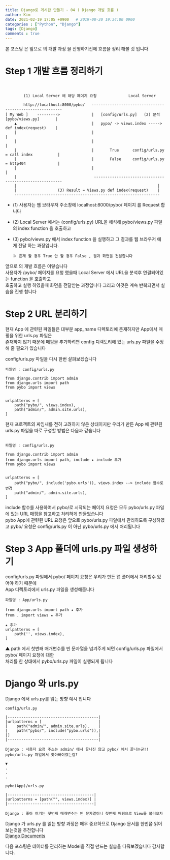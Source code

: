 ```yaml
---
title: Django로 게시판 만들기 - 04 ( Django 개발 흐름 )
author: Kim
date: 2021-02-19 17:05 +0900   # 2019-08-20 19:34:00 0900
categories : ["Python", "Django"]
tags: [Django]
comments : true
---
```


본 포스팅 은 앞으로 의 개발 과정 을 진행하기전에 흐름을 정리 해볼 것 입니다<br>

# Step 1 개발 흐름 정리하기 

<br>

```
        (1) Local Server 에 해당 페이지 요청              Local Server
                
        http://localhost:8000/pybo/   ---------------------------------------------------------
[ My Web ]    --------->              |   [config/urls.py]   (2) 분석   [pybo/views.py]       |
    ▲                                 |   pypo/ -> views.index ----->   def index(request)    |
    |                                 |                                                       |
    |                                 |                                                       |  
    |                                 |       True      config/urls.py = call index           |
    |                                 |       False     config/urls.py = http404              |
    |                                 |                                                       |
    |                                  --------------------------------------------------------
    |                                                              |
    |                  (3) Result = Views.py def index(request)    |
    ----------------------------------------------------------------   
```

* (1) 사용자는 웹 브라우저 주소창에 localhost:8000/pybo/ 페이지 를 Request 합니다
* (2) Local Server 에서는 (config/urls.py) URL을 해석해 pybo/views.py 파일의 index function 을 호출하고
* (3) pybo/views.py 에서 index function 을 실행하고 그 결과를 웹 브라우저 에게 전달 하는 과정입니다.<br>
      
      ※ 존재 할 경우 True 안 할 경우 False , 결과 화면을 전달합니다

앞으로 의 개발 흐름은 이렇습니다<br>
사용자가 /pybo/ 페이지를 요청 했을때 Local Server 에서 URL을 분석후 연결되어있는 function 을 호출하고<br>
호출하고 실행 하였을때 화면을 전달받는 과정입니다 그리고 이것은 계속 반복되면서 실습을 진행 합니다


# Step 2 URL 분리하기

현재 App 에 관련된 파일들은 대부분 app_name 디렉토리에 존재하지만 App에서 매핑을 위한 urls.py 파일은<br> 존재하지 않기 때문에
매핑을 추가하려면 config 디렉토리에 있는 urls.py 파일을 수정해 줄 필요가 있습니다


config/urls.py 파일을 다시 한번 살펴보겠습니다 

```
파일명 : config/urls.py

from django.contrib import admin
from django.urls import path
from pybo import views


urlpatterns = [
    path("pybo/", views.index),
    path("admin/", admin.site.urls),
]
```

현재 프로젝트의 짜임새를 전혀 고려하지 않은 상태이지만 우리가 만든 App 에 관련된 urls.py 파일을 따로 구성할 방법은 다음과 같습니다<br>


```

파일명 : config/urls.py

from django.contrib import admin
from django.urls import path, include ★ include 추가
from pybo import views


urlpatterns = [
    path("pybo/", include('pybo.urls')), views.index --> include 함수로 변경
    path("admin/", admin.site.urls),
]

```

include 함수를 사용하여서 pybo/로 시작되는 페이지 요청은 모두 pybo/urls.py 파일에 있는 URL 매핑을 참고하고 처리하게 만들었습니다<br>
pybo App에 관련된 URL 요청은 앞으로 pybo/urls.py 파일에서 관리하도록 구성하였고 pybo/ 요청은 config/urls.py 이 아닌 pybo/urls.py 에서 처리됩니다

# Step 3 App 폴더에 urls.py 파일 생성하기

config/urls.py 파일에서 pybo/ 페이지 요청은 우리가 만든 앱 폴더에서 처리할수 있어야 하기 때문에<br>
App 디렉토리에서 urls.py 파일을 생성해줍니다

```
파일명 : App/urls.py

from django.urls import path ★ 추가
from . import views ★ 추가

★ 추가
urlpatterns = [
    path('', views.index),
]
```
▲ path 에서 첫번째 매개변수를 빈 문자열을 넘겨주게 되면 config/urls.py 파일에서 pybo/ 페이지 요청에 대한<br> 처리를 한 상태에서 pybo/urls.py 파일이 실행되게 됩니다


# Django 와 urls.py

Django 에서 urls.py를 읽는 방향 예시 입니다

```
config/urls.py

|----------------------------------------|                                        
|urlpatterns = [                         |
|    path("admin/", admin.site.urls),    |
|    path("pybo/", include("pybo.urls")),| 
|]                                       |
|----------------------------------------|

Django : 사용자 요청 주소는 admin/ 에서 끝나진 않고 pybo/ 에서 끝나는군!!
pybo/urls.py 파일에서 찾아봐야겠는걸?

▼
.
.
.

pybo(App)/urls.py

|--------------------------------------|
|urlpatterns = [path("", views.index)] |
|--------------------------------------|

Django : 좋아 여기는 첫번째 매개변수는 빈 문자열이니 첫번째 매핑으로 View를 불러오자 
```

Django 가 urls.py 를 읽는 방향 과정은 매우 중요하므로 Django 문서를 한번쯤 읽어보는것을 추천합니다<br>
<a href="https://docs.djangoproject.com/ko/3.1/intro/tutorial03/">Django Documents</a><br>

다음 포스팅은 데이터를 관리하는 Model을 직접 만드는 실습을 다뤄보겠습니다 감사합니다.


